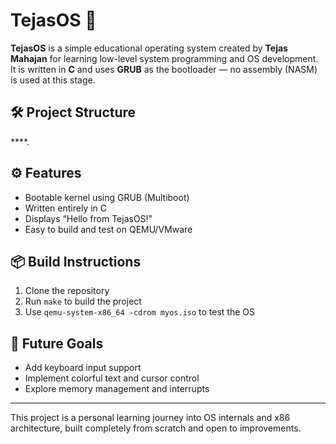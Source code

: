 # TejasOS 🚀

**TejasOS** is a simple educational operating system created by **Tejas Mahajan** for learning low-level system programming and OS development. It is written in **C** and uses **GRUB** as the bootloader — no assembly (NASM) is used at this stage.

## 🛠️ Project Structure
   
****.       

## ⚙️ Features

- Bootable kernel using GRUB (Multiboot)
- Written entirely in C
- Displays “Hello from TejasOS!”
- Easy to build and test on QEMU/VMware

## 📦 Build Instructions

1. Clone the repository  
2. Run `make` to build the project  
3. Use `qemu-system-x86_64 -cdrom myos.iso` to test the OS

## 🔭 Future Goals

- Add keyboard input support  
- Implement colorful text and cursor control  
- Explore memory management and interrupts

---

This project is a personal learning journey into OS internals and x86 architecture, built completely from scratch and open to improvements.

